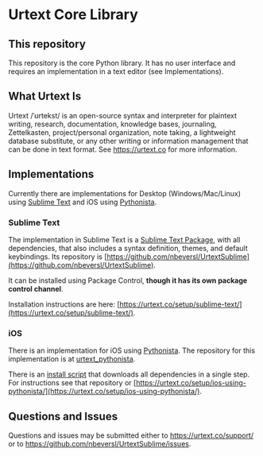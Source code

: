 # Urtext Core Library

## This repository

This repository is the core Python library. It has no user interface and requires an implementation in a text editor (see Implementations).

## What Urtext Is

Urtext /ˈʊrtekst/ is an open-source syntax and interpreter for plaintext writing, research, documentation, knowledge bases, journaling, Zettelkasten, project/personal organization, note taking, a lightweight database substitute, or any other writing or information management that can be done in text format. See https://urtext.co for more information.

## Implementations

Currently there are implementations for Desktop (Windows/Mac/Linux) using [Sublime Text](https://www.sublimetext.com/) and iOS using [Pythonista](https://omz-software.com/pythonista/).

### Sublime Text 

The implementation in Sublime Text is a [Sublime Text Package](https://www.sublimetext.com/docs/packages.html), with all dependencies, that also includes a syntax definition, themes, and default keybindings. Its repository is [https://github.com/nbeversl/UrtextSublime](https://github.com/nbeversl/UrtextSublime).

It can be installed using Package Control, **though it has its own package control channel**.

Installation instructions are here: [https://urtext.co/setup/sublime-text/](https://urtext.co/setup/sublime-text/).

### iOS

There is an implementation for iOS using [Pythonista](https://omz-software.com/pythonista/). The repository for this implementation is at [urtext_pythonista](https://github.com/nbeversl/urtext_pythonista).


There is an [install script](https://github.com/nbeversl/urtext_pythonista_install_or_update) that downloads all dependencies in a single step. For instructions see that repository or [https://urtext.co/setup/ios-using-pythonista/](https://urtext.co/setup/ios-using-pythonista/).

## Questions and Issues

Questions and issues may be submitted either to https://urtext.co/support/ or to https://github.com/nbeversl/UrtextSublime/issues.

